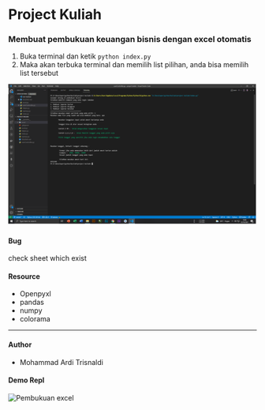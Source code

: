 # Project Kuliah

### Membuat pembukuan keuangan bisnis dengan excel otomatis 

1. Buka terminal dan ketik ``` python index.py ```
2. Maka akan terbuka terminal dan memilih list pilihan, anda bisa memilih list tersebut

![System](./doc/system.png)

#### Bug 

check sheet which exist

#### Resource

  - Openpyxl
  - pandas
  - numpy
  - colorama

---

#### Author

- Mohammad Ardi Trisnaldi

#### Demo Repl

![Pembukuan excel](https://replit.com/@MohammadArdyy/pebukuan-excel?v=1)